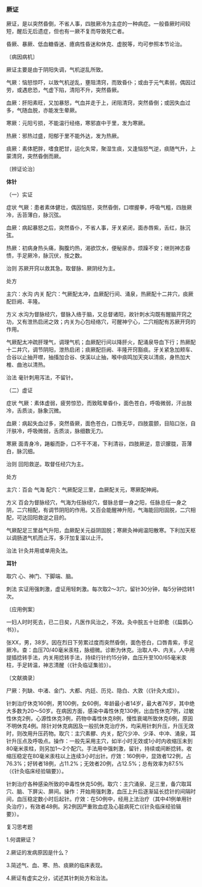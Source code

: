 ### 厥证

厥证，是以突然昏倒，不省人事，四肢厥冷为主症的一种病症。一般昏厥时间较短，醒后无后遗症，但也有一厥不复而导致死亡者。

昏厥、暴厥、低血糖昏迷、癔病性昏迷和休克、虚脱等，均可参照本节论治。

〔病因病机〕

厥证主要是由于阴阳失调，气机逆乱所致。

气厥：恼怒惊吓，以致气机逆乱，壅阻清窍，而致昏仆；或由于元气素弱，偶因过劳，或遇悲恐，气虚下陷，清阳不升，突然昏厥。

血厥：肝阳素旺，又加暴怒，气血并走于上，闭阻清窍，突然昏倒；或因失血过多，气随血脱，亦能发生晕厥。

寒厥：元阳亏损，不能温行经络，寒邪直中于里，发为寒厥。

热厥：邪热过盛，阳郁于里不能外达，发为热厥。

痰厥：素体肥胖，嗜食肥甘，运化失常，聚湿生痰，又逢恼怒气逆，痰随气升，上蒙清窍，突然昏倒而厥。

〔辨证论治〕

**体针**

（一）实证

症状    气厥：患者素体健壮，偶因恼怒，突然昏倒，口噤握拳，呼吸气粗，四肢厥冷，舌苔薄白，脉沉弦。

血厥：病起暴怒之后，突然昏仆，不省人事，牙关紧闭，面赤唇紫，舌红，脉沉弦。

热厥：初病身热头痛，胸腹灼热，渴欲饮水，便秘尿赤，烦躁不安；继则神志昏愦，手足厥冷，脉沉伏，按之数。

治则    苏厥开窍以救其急。取督脉、厥阴经为主。

处方

主穴：水沟  内关  配穴：气厥配太冲，血厥配行间、涌泉，热厥配十二井穴，痰厥配巨阙、丰隆。

方义    水沟为督脉经穴，督脉入络于脑，又总督诸阳，故针刺水沟既有醒脑开窍之功，又有泄热启闭之效；内关为心包经络穴，可醒神宁心，二穴相配有苏厥开窍的作用。

气厥配太冲疏肝理气，调理气机；血厥配行间以降肝火，配涌泉导血下行；热厥配十二井穴，调节阴阳，泄热启闭；痰厥配巨阙、丰隆开窍豁痰。牙关紧急加颊车、合谷以止抽开噤，抽搐加合谷、侠溪以止抽，喉中痰鸣加天突以清痰，身热加大椎、曲池以清热。

治法    毫针刺用泻法，不留针。

（二）虚证

症状    气厥：素体虚弱，疲劳惊恐，而致眩晕昏仆，面色苍白，呼吸微弱，汗出肢冷，舌质淡，脉象沉微。

血厥：病起失血过多，突然昏厥，面色苍白，口唇无华，四肢震颤，目陷口张，自汗肤冷，呼吸微弱，舌质淡，脉细数无力。

寒厥    面青身冷，踡躯而卧，口不干不渴，下利清谷，四肢厥逆，意识朦胧，苔薄白，脉沉细。

治则    回阳救逆。取督任经穴为主。

处方

主穴：百会  气海     配穴：气厥配足三里，血厥配关元，寒厥配神阙。

方义    百会为督脉经穴，气海为任脉经穴，督脉总督一身之阳，任脉总任一身之阴，二穴相配，有调节阴阳的作用。又百会能醒神升阳，气海能回阳固脱，二穴相配，可达回阳救逆之目的。

气厥配足三里益气升阳，血厥配关元益阴固脱；寒厥灸神阙温阳散寒。下利加天枢以调肠道气机而止泻，多汗加复溜以止汗。

治法    针灸并用或单用灸法。

**耳针**

取穴    心、神门、下脚端、脑。

刺法    实证用强刺激，虚证用轻刺激。每次取2〜3穴，留针30分钟，每5分钟捻转1次。

〔应用例案〕

一妇人时时死去，已二日矣，凡医作风治之，不效。灸中脘五十壮即愈（《扁鹊心书》）。

张XX，男，38岁。因在烈日下劳累过度而突然昏倒，面色苍白，口唇青紫，手足厥冷。查：血压70/40毫米汞柱，脉细微。诊断为休克。治取人中、内关。人中用提插捻转手法，内关用捻转手法，持续行针约15分钟，血压升至100/65毫米汞柱，手足转温，神志清醒（《针灸临证集验》）。

〔文献摘录〕

尸厥：列缺、中渚、金门、大都、内廷、历兑、隐白、大敦（《针灸大成》）。

针刺治疗休克160例，男100例，女60例，年龄最小者14岁，最大者76岁，其中绝大多数为20〜50岁。在病因方面，感染中毒性休克130例，出血性休克7例，过敏性休克2例，心源性休克3例，药物中毒性休克8例，慢性衰竭所致休克6例，原因不明休克4例。除针对休克病因及一般抗休克治疗外，均采用针刺升压，升压无效时，则改用升压药物。取穴：主穴素髎、内关，配穴少冲、少泽、中冲、涌泉，耳针升压点及呼吸点。操作：一般先采用主穴，如半小时无效或1小时内收缩压未到80毫米汞柱，则另加1〜2个配穴。手法用中强刺激，留针，持续或间断捻转。收缩压稳定在80毫米汞柱以上连续3小时出针。疗效：160例中，显效者122例，占76.3%；好转者18例，占11.2%；无效者20例，占12.5%；总有效率为87.5%（《针灸临床经验辑要》）。

针刺治疗各种感染所致的中毒性休克50例。取穴：主穴涌泉、足三里，备穴取耳穴、脑、下屏尖、屏间。操作：开始用强刺激，血压上升后逐渐延长捻针的间隔时间，血压稳定数小时后起针。疗效：在50例中，经用上法治疗（其中41例单用针灸治疗），有效者48例。另2例因严重败血症及心脏病死亡(《针灸临床经验辑要》）。

复习思考题

1.何谓厥证？

2.厥证的发病原因是什么？

3.简述气、血、寒、热、痰厥的临床表现。

4.厥证有虚实之分，试述其针刺处方和治法。
